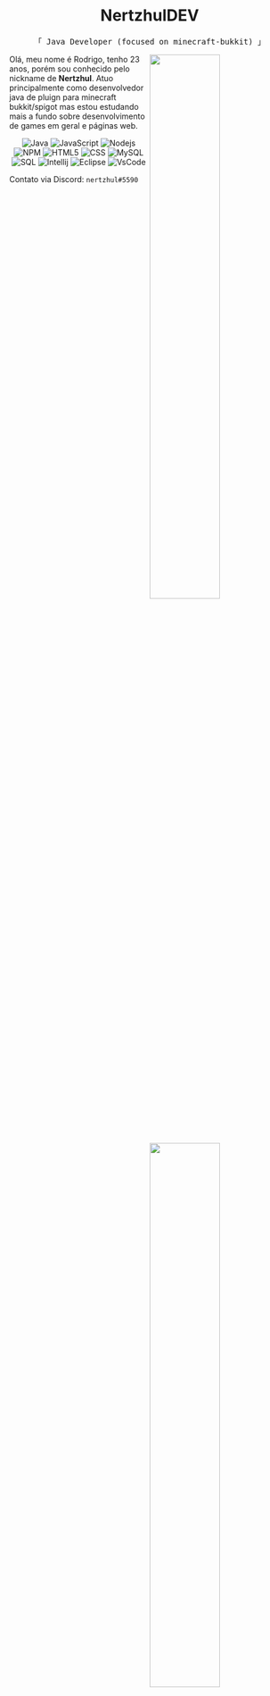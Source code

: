 <h1 align="center">NertzhulDEV</h1>
<p align="center">
<p align="center"><samp>「 Java Developer (focused on minecraft-bukkit) 」</samp></p>

<img width="50%" align="right" src="https://github-readme-stats.vercel.app/api?username=nertzhuldev&show_icons=true&theme=tokyonight&include_all_commits=true">  
<img width="50%" align="right" src="https://github-readme-stats.vercel.app/api/top-langs/?username=nertzhuldev&theme=tokyonight&layout=compact&hide=css">

<p>Olá, meu nome é Rodrigo, tenho 23 anos, porém sou conhecido pelo nickname de <b>Nertzhul</b>. Atuo principalmente como desenvolvedor java de pluign para minecraft bukkit/spigot mas estou estudando mais a fundo sobre desenvolvimento de games em geral e páginas web.</p>

<p align="center">
<img alt="Java" src="https://img.shields.io/badge/-Java-007396?style=flat-square&logo=java&logoColor=white" />
<img alt="JavaScript" src="https://img.shields.io/badge/-Javascript-edb200?style=flat-square&logo=javascript&logoColor=white" />
<img alt="Nodejs" src="https://img.shields.io/badge/-Nodejs-43853d?style=flat-square&logo=Node.js&logoColor=white" />
<img alt="NPM" src="https://img.shields.io/badge/-NPM-CB3837?style=flat-square&logo=npm&logoColor=white" />
<img alt="HTML5" src="https://img.shields.io/badge/-HTML5-E34F26?style=flat-square&logo=html5&logoColor=white" />
<img alt="CSS" src="https://img.shields.io/badge/-CSS-1572B6?style=flat-square&logo=css3&logoColor=white" />
<img alt="MySQL" src="https://img.shields.io/badge/-MySQL-4479A1?style=flat-square&logo=mysql&logoColor=white" />
<img alt="SQL" src="https://img.shields.io/badge/-SQL-003B57?style=flat-square&logo=sqlite&logoColor=white" />
<img alt="Intellij" src="https://img.shields.io/badge/-IntellijIDEA-000000?style=flat-square&logo=intellij-idea&logoColor=white" />
<img alt="Eclipse" src="https://img.shields.io/badge/-Eclipse-2C2255?style=flat-square&logo=eclipse-ide&logoColor=white" />
<img alt="VsCode" src="https://img.shields.io/badge/-VSCode-007ACC?style=flat-square&logo=visual-studio-code&logoColor=white" />
</p>


<p>Contato via Discord: <code>nertzhul#5590</code></p>
